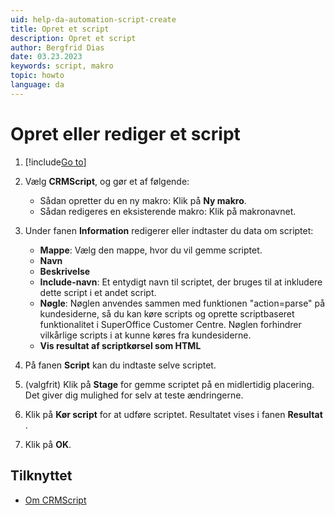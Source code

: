 ```yaml
---
uid: help-da-automation-script-create
title: Opret et script
description: Opret et script
author: Bergfrid Dias
date: 03.23.2023
keywords: script, makro
topic: howto
language: da
---
```


# Opret eller rediger et script

1. [!include[Go to](../../../learn/includes/goto-sm.md)]

1. Vælg **CRMScript**, og gør et af følgende:
    * Sådan opretter du en ny makro: Klik på **Ny makro**.
    * Sådan redigeres en eksisterende makro: Klik på makronavnet.

1. Under fanen **Information** redigerer eller indtaster du data om scriptet:

    * **Mappe**: Vælg den mappe, hvor du vil gemme scriptet.
    * **Navn**
    * **Beskrivelse**
    * **Include-navn**: Et entydigt navn til scriptet, der bruges til at inkludere dette script i et andet script.
    * **Nøgle**: Nøglen anvendes sammen med funktionen "action=parse" på kundesiderne, så du kan køre scripts og oprette scriptbaseret funktionalitet i SuperOffice Customer Centre. Nøglen forhindrer vilkårlige scripts i at kunne køres fra kundesiderne.
    * **Vis resultat af scriptkørsel som HTML**

1. På fanen **Script** kan du indtaste selve scriptet.

1. (valgfrit) Klik på **Stage** for gemme scriptet på en midlertidig placering. Det giver dig mulighed for selv at teste ændringerne.

1. Klik på **Kør script** for at udføre scriptet. Resultatet vises i fanen **Resultat** .

1. Klik på **OK**.

## Tilknyttet

* [Om CRMScript][1]

<!-- Referenced links -->
[1]: ../../../../en/automation/crmscript/index.yml

<!-- Referenced images -->
